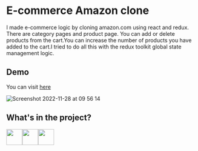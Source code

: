 # E-commerce Amazon clone

I made e-commerce logic by cloning amazon.com using react and redux. There are category pages and product page. You can add or delete products from the cart.You can increase the number of products you have added to the cart.I tried to do all this with the redux toolkit global state management logic.

## Demo
You can visit [here](https://amazon-clone-safvanavci.vercel.app/)

![Screenshot 2022-11-28 at 09 56 14](https://user-images.githubusercontent.com/43886857/204213285-cd892d09-4143-4851-81a9-7a9c5c282d4b.png)



## What's in the project?
[<img width="42" src="https://upload.wikimedia.org/wikipedia/commons/d/d5/Tailwind_CSS_Logo.svg">](https://tailwindcss.com/)[<img width="42" src="https://upload.wikimedia.org/wikipedia/commons/a/a7/React-icon.svg">](https://reactjs.org/)[<img width="42" src="https://d33wubrfki0l68.cloudfront.net/0834d0215db51e91525a25acf97433051f280f2f/c30f5/img/redux.svg">](https://redux.js.org/)

